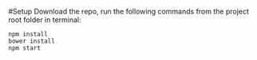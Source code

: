 #Setup
Download the repo, run the following commands from the project root folder in terminal:
```
npm install
bower install
npm start
```

